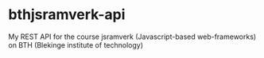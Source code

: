 # bthjsramverk-api

My REST API for the course jsramverk (Javascript-based web-frameworks) on BTH (Blekinge institute of technology)
